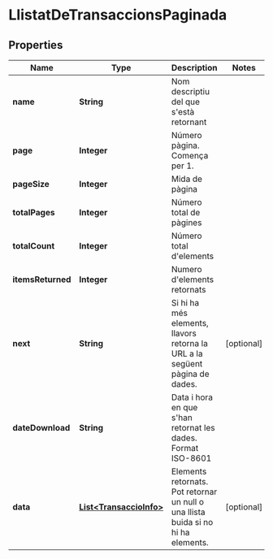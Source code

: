 

# LlistatDeTransaccionsPaginada


## Properties

| Name | Type | Description | Notes |
|------------ | ------------- | ------------- | -------------|
|**name** | **String** | Nom descriptiu del que s&#39;està retornant |  |
|**page** | **Integer** | Número pàgina. Comença per 1. |  |
|**pageSize** | **Integer** | Mida de pàgina |  |
|**totalPages** | **Integer** | Número total de pàgines |  |
|**totalCount** | **Integer** | Número total d&#39;elements |  |
|**itemsReturned** | **Integer** | Numero d&#39;elements retornats |  |
|**next** | **String** | Si hi ha més elements, llavors retorna la URL a la següent pàgina de dades. |  [optional] |
|**dateDownload** | **String** | Data i hora en que s&#39;han retornat les dades. Format ISO-8601 |  |
|**data** | [**List&lt;TransaccioInfo&gt;**](TransaccioInfo.md) | Elements retornats. Pot retornar un null o una llista buida si no hi ha elements. |  [optional] |



